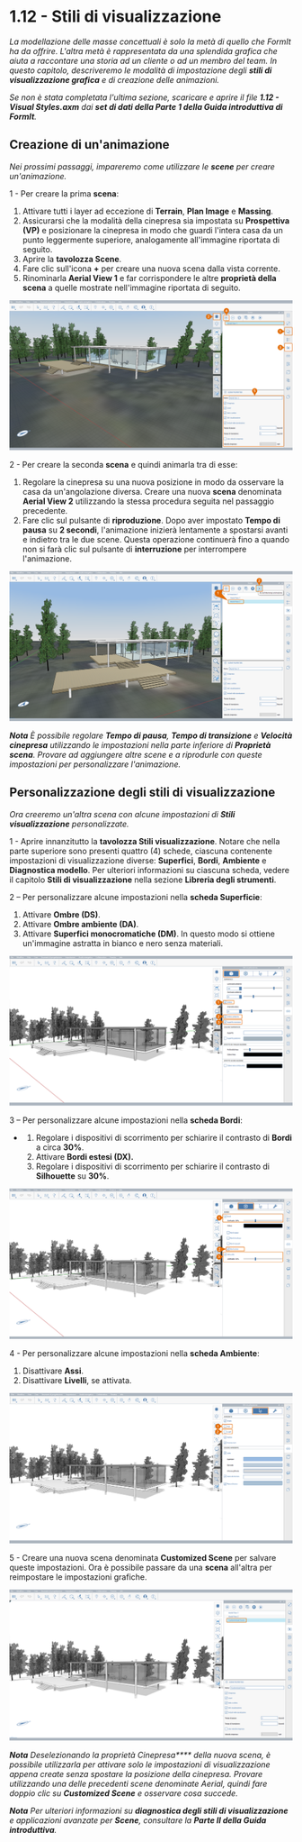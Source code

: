 # 1.12 - Stili di visualizzazione

_La modellazione delle masse concettuali è solo la metà di quello che FormIt ha da offrire. L'altra metà è rappresentata da una splendida grafica che aiuta a raccontare una storia ad un cliente o ad un membro del team. In questo capitolo, descriveremo le modalità di impostazione degli_ _**stili di visualizzazione grafica**_ _e di creazione delle animazioni._

_Se non è stata completata l'ultima sezione, scaricare e aprire il file_ _**1.12 - Visual Styles.axm**_ _dai_ _**set di dati della Parte 1 della Guida introduttiva di FormIt**._

## **Creazione di un'animazione**

_Nei prossimi passaggi, impareremo come utilizzare le_ _**scene**_ _per creare un'animazione._

1 - Per creare la prima **scena**:

1. Attivare tutti i layer ad eccezione di **Terrain**, **Plan Image** e **Massing**.
2. Assicurarsi che la modalità della cinepresa sia impostata su **Prospettiva \(VP\)** e posizionare la cinepresa in modo che guardi l'intera casa da un punto leggermente superiore, analogamente all'immagine riportata di seguito.
3. Aprire la **tavolozza Scene**.
4. Fare clic sull'icona **+** per creare una nuova scena dalla vista corrente.
5. Rinominarla **Aerial View 1** e far corrispondere le altre **proprietà della scena** a quelle mostrate nell'immagine riportata di seguito.

![](../../.gitbook/assets/0%20%2817%29.png)

2 - Per creare la seconda **scena** e quindi animarla tra di esse:

1. Regolare la cinepresa su una nuova posizione in modo da osservare la casa da un'angolazione diversa. Creare una nuova **scena** denominata **Aerial View 2** utilizzando la stessa procedura seguita nel passaggio precedente.
2. Fare clic sul pulsante di **riproduzione**. Dopo aver impostato **Tempo di pausa** su **2 secondi**, l'animazione inizierà lentamente a spostarsi avanti e indietro tra le due scene. Questa operazione continuerà fino a quando non si farà clic sul pulsante di **interruzione** per interrompere l'animazione.

![](../../.gitbook/assets/1%20%2812%29.png)

_**Nota**_ _È possibile regolare_ _**Tempo di pausa**,_ _**Tempo di transizione** e_ _**Velocità cinepresa**_ _utilizzando le impostazioni nella parte inferiore di_ _**Proprietà scena**. Provare ad aggiungere altre scene e a riprodurle con queste impostazioni per personalizzare l'animazione._

## **Personalizzazione degli stili di visualizzazione**

_Ora creeremo un'altra scena con alcune impostazioni di **Stili visualizzazione** personalizzate._

1 - Aprire innanzitutto la **tavolozza Stili visualizzazione**. Notare che nella parte superiore sono presenti quattro \(4\) schede, ciascuna contenente impostazioni di visualizzazione diverse: **Superfici**, **Bordi**, **Ambiente** e **Diagnostica modello**. Per ulteriori informazioni su ciascuna scheda, vedere il capitolo **Stili di visualizzazione** nella sezione **Libreria degli strumenti**.

2 – Per personalizzare alcune impostazioni nella **scheda Superficie**:

1. Attivare **Ombre \(DS\)**.
2. Attivare **Ombre ambiente \(DA\)**.
3. Attivare **Superfici monocromatiche \(DM\)**. In questo modo si ottiene un'immagine astratta in bianco e nero senza materiali.

![](../../.gitbook/assets/2%20%2820%29.png)

3 – Per personalizzare alcune impostazioni nella **scheda Bordi**:

* 
   1. Regolare i dispositivi di scorrimento per schiarire il contrasto di **Bordi** a circa **30%**.
   2. Attivare **Bordi estesi \(DX\).**
   3. Regolare i dispositivi di scorrimento per schiarire il contrasto di **Silhouette** su **30%**.

![](../../.gitbook/assets/3%20%2811%29.png)

4 - Per personalizzare alcune impostazioni nella **scheda Ambiente**:

1. Disattivare **Assi**.
2. Disattivare **Livelli**, se attivata.

![](../../.gitbook/assets/4%20%288%29.png)

5 - Creare una nuova scena denominata **Customized Scene** per salvare queste impostazioni. Ora è possibile passare da una **scena** all'altra per reimpostare le impostazioni grafiche.

![](../../.gitbook/assets/5%20%286%29.png)

_**Nota** Deselezionando la proprietà_ _Cinepresa****_ _della nuova scena, è possibile utilizzarla per attivare solo le impostazioni di visualizzazione appena create senza spostare la posizione della cinepresa. Provare utilizzando una delle precedenti scene denominate Aerial, quindi fare doppio clic su_ _**Customized Scene**_ _e osservare cosa succede._

_**Nota**_ _Per ulteriori informazioni su_ _**diagnostica degli stili di visualizzazione**_ _e applicazioni avanzate per_ _**Scene**, consultare la_ _**Parte II della Guida introduttiva**._

